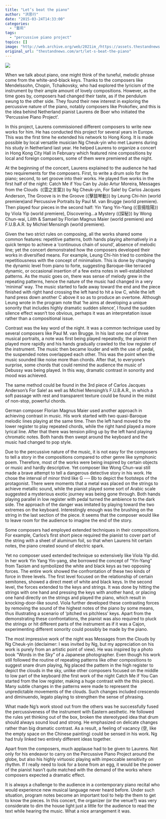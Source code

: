 ```yaml
---
title: "Let’s beat the piano"
author: "洪思行"
date: "2015-03-24T14:33:00"
categories:
  - "藝術"
tags:
  - "percussive piano project"
topics: []
image: "http://web.archive.org/web/2021im_/https://assets.thestandnews.com/media/photos/Percussive20Piano20Project_FhqyB.jpg"
original_url: "thestandnews.com/art/let-s-beat-the-piano"
---
```

![](http://web.archive.org/web/2021im_/https://assets.thestandnews.com/media/photos/Percussive20Piano20Project_FhqyB.jpg)

When we talk about piano, one might think of the tuneful, melodic phrase come from the white-and-black keys. Thanks to the composers like Mendelssohn, Chopin, Tchaikovsky, who had explored the lyricism of the instrument by their ample amount of lovely compositions. However, as the time goes by, composers had changed their taste, as if the pendulum swung to the other side. They found their new interest in exploring the percussive nature of the piano, notably composers like Prokofiev, and this is the idea behind Netherland pianist Laurens de Boer who initiated the ‘Percussive Piano Project’.

In this project, Laurens commissioned different composers to write new works for him. He has conducted this project for several years in Europe. This was the first time he extended his network to Hong Kong. It is made possible by local versatile musician Ng Cheuk-yin who met Laurens during his study in Netherland last year. He helped Laurens to organize a concert in Hong Kong City Hall in February which featured nine compositions by local and foreign composers, some of them were premiered at the night.

At the beginning of the concert, Laurens explained to the audience he had two requirements for the composers. First, to write a drum solo for the piano; second, to set groove into their works. He played five works in the first half of the night: Catch Me if You Can by João Artur Moreira, Messages from the Clouds  (《雲之言葉》) by Ng Cheuk-yin, For Sale! by Carlos Jacques Anderson, The Groove is in the Groove (《擊鼓琴動》) by Leung Chi-hin (world premiere)and Percussive Portraits by Paul M. van Brugge (world premiere). Then played four pieces in the second half: Yin Yang Yin-Yang (《音揚陰陽》) by Viola Yip (world premiere), Discovering…a Mystery (《探秘》) by Wong Chun-wai, Lilith & Samael by Florian Magnus Maier (world premiere) and F.U.B.A.R. by Michiel Mensingh (world premiere). 

Given the two strict rules on composing, all the works shared some common features: repetitive patterns, both hands playing alternatively in a quick tempo to achieve a ‘continuous chain of sound’, absence of melodic line; yet the concert demonstrated how the composers developed their works in diversified means. For example, Leung Chi-hin tried to combine the repetitiousness with the concept of minimalism. This is done by changing the dynamic level from piano to forte, suggesting Baroque-like terraced dynamic, or occasional insertion of a few extra notes in well-established patterns. As the music goes on, there was sense of melody grew in the repeating patterns, hence the nature of the music had changed in a very ‘minimal’ way. The music started to fade away toward the end and the piece finished with right hand crossing the left hand to hit a low C, while the left hand press down another C above it so as to produce an overtone. Although Leung wrote in the program note that ‘he aims at developing a unique sonority that includes highly dramatic sudden silence’, I found the sudden silence effect wasn’t too obvious, perhaps it was an interpretation issue rather than a compositional issue.

Contrast was the key word of the night. It was a common technique used by several composers like Paul M. van Brugge. In his last one out of three musical portraits, a note was first being played repeatedly, the pianist then played more rapidly and his hands gradually crawled to the low register of the instrument. The music then became louder and with the use of pedal, the suspended notes overlapped each other. This was the point when the music sounded like noise more than chords. After that, to everyone’s surprise, some chords that could remind the audience the music of Debussy was being played. In this way, dramatic contrast in sonority and mood was achieved.

The same method could be found in the 3rd piece of Carlos Jacques Anderson’s For Sale! as well as Michiel Mensingh’s F.U.B.A.R., in which a soft passage with rest and transparent texture could be found in the midst of non-stop, powerful chords.  
  
German composer Florian Magnus Maier used another approach in achieving contrast in music. His work started with two quasi-Baroque melodic lines playing at the same time. Then the left hand moved to the lower register to play repeated chords, while the right hand played a more lyrical line. After that there was tension piling up by the left hand playing chromatic notes. Both hands then swept around the keyboard and the music had changed to pop style.

Due to the percussive nature of the music, it is not easy for the composers to tell a story in the compositions compared to other genre like symphonic poem. Therefore, most of the works were being inspired by certain objects or music and hardly descriptive. Yet composer like Wong Chun-wai still made a brave attempt to tell a dangerous detective story in his work. He chose the interval of minor third like G --- Bb to depict the footsteps of the protagonist. There were moments that a metal was placed on the strings to achieve metallic sound, while the pianist played some sort of Arabic scale suggested a mysterious exotic journey was being gone through. Both hands playing parallel in low register with pedal turned the ambience to the dark side. The approach of the danger was imitated by playing toward the two extremes on the keyboard. Interestingly enough was the brushing on the string in the last section of the piece. It seems that the composer would like to leave room for the audience to imagine the end of the story.

Some composers had employed extended techniques in their compositions. For example, Carlos’s first short piece required the pianist to cover part of the string with a sheet of aluminum foil, so that when Laurens hit certain notes, the piano created sound of electric spark.

Yet no composer used extended technique so extensively like Viola Yip did. In her work Yin Yang Yin-yang, she borrowed the concept of “Yin-Yang” from Taoism and symbolized the white and black keys as two opposing forces. The entire work showed the confrontation of these two kinds of force in three levels. The first level focused on the relationship of certain semitones, showed a direct meet of white and black keys. In the second level, the forces extended to the keys and strings. It was done by hitting the strings with one hand and pressing the keys with another hand, or placing one hand directly on the strings and played the piano, which result in knocking-door-like sound. Viola further developed these contrasting forces by removing the sound of the highest notes of the piano by some means, thus illustrating a scenario of ‘pitched vs pitchless’ keys. Apart from the demonstrating these confrontations, the pianist was also required to pluck the strings or hit different parts of the instrument as if it was a Cajon, experimenting different sonority could possibly be made by the piano.

The most impressive work of the night was Messages from the Clouds by Ng Cheuk-yin (declaimer: I was invited by Ng, but my appreciation on his work is purely from an artistic point of view). He was inspired by a photo book “Words in the Sky” of a Japanese photographer. Even though his work still followed the routine of repeating patterns like other compositions to suggest snare drum playing, Ng placed the pattern in the high register to depict the clouds in the sky, unlike other composers focused on the middle to low part of the keyboard (the first work of the night Catch Me if You Can started from the low register, making a huge contrast with the this piece). Many subtle changes in the patterns were made to represent the unpredictable movements of the clouds. Such changes included crescendo and diminuendo, legato playing to strengthen the sense of phrasing.

What made Ng’s work stood out from the others was he successfully fused the percussiveness of the instrument with Eastern aesthetic. He followed the rules yet thinking out of the box, broken the stereotyped idea that drum should always sound loud and strong. He emphasized on delicate changes rather than big dramatic contrast. As a result, a feeling of vacancy (空, like the empty space on the Chinese painting) could be sensed in his work. Ng had truly linked two entirely different ideas together.

Apart from the composers, much applause had to be given to Laurens. Not only for his endeavor to carry on the Percussive Piano Project around the globe, but also his highly virtuosic playing with impeccable sensitivity on rhythm. If I really need to look for a bone from an egg, it would be the power of the pianist hasn’t quite matched with the demand of the works where composers expected a dramatic effect.

It is always a challenge to the audience in a contemporary piano recital who would experience new musical language never heard before. Under such situation, program notes become an important tool to help the them to get to know the pieces. In this concert, the organizer (or the venue?) was very considerate to dim the house light just a little for the audience to read the text while hearing the music. What a nice arrangement it was.